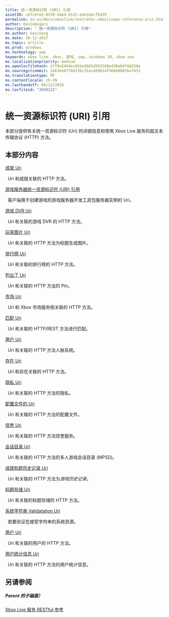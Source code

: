 ```yaml
---
title: 统一资源标识符 (URI) 引用
assetID: cb7c6fe2-0376-dab4-9115-e4e3ebcfbd39
permalink: en-us/docs/xboxlive/rest/atoc-xboxlivews-reference-uris.html
author: KevinAsgari
description: " 统一资源标识符 (URI) 引用"
ms.author: kevinasg
ms.date: 20-12-2017
ms.topic: article
ms.prod: windows
ms.technology: uwp
keywords: xbox live, xbox, 游戏, uwp, windows 10, xbox one
ms.localizationpriority: medium
ms.openlocfilehash: 2ff8e5444ec65de3665d593168e430a64f4d250e
ms.sourcegitcommit: 2a63ee6770413bc35ace09b14f56b60007be7433
ms.translationtype: MT
ms.contentlocale: zh-CN
ms.lasthandoff: 09/12/2018
ms.locfileid: "3934121"
---
```

# <a name="universal-resource-identifier-uri-reference"></a>统一资源标识符 (URI) 引用

本部分提供有关统一资源标识符 (Uri) 的详细信息和使用 Xbox Live 服务的超文本传输协议 (HTTP) 方法。

<a id="ID4EAB"></a>


## <a name="in-this-section"></a>本部分内容

[成就 Uri](achievements/atoc-reference-achievementsv2.md)

&nbsp;&nbsp;Uri 和成就关联的 HTTP 方法。

[游戏服务器统一资源标识符 (URI) 引用](gsdk/atoc-gsdk-uri-reference.md)

&nbsp;&nbsp;客户端用于创建游戏的游戏服务器开发工具包服务器实例的 Uri。

[游戏 DVR Uri](dvr/atoc-reference-dvr.md)

&nbsp;&nbsp;Uri 和关联的游戏 DVR 的 HTTP 方法。

[玩家图片 Uri](gamerpic/atoc-reference-gamerpic.md)

&nbsp;&nbsp;Uri 和关联的 HTTP 方法为标题生成图片。

[排行榜 Uri](leaderboard/atoc-reference-leaderboard.md)

&nbsp;&nbsp;Uri 和关联的排行榜的 HTTP 方法。

[列出了 Uri](lists/atoc-reference-lists.md)

&nbsp;&nbsp;Uri 和关联的 HTTP 方法的 Pin。

[市场 Uri](marketplace/atoc-reference-marketplace.md)

&nbsp;&nbsp;Uri 和 Xbox 市场服务相关联的 HTTP 方法。

[匹配 Uri](matchtickets/atoc-reference-matchtickets.md)

&nbsp;&nbsp;Uri 和关联的 HTTP/REST 方法进行匹配。

[用户 Uri](people/atoc-reference-people.md)

&nbsp;&nbsp;Uri 和关联的 HTTP 方法人脉系统。

[存在 Uri](presence/atoc-reference-presence.md)

&nbsp;&nbsp;Uri 和存在关联的 HTTP 方法。

[隐私 Uri](privacy/atoc-reference-privacyv2.md)

&nbsp;&nbsp;Uri 和关联的 HTTP 方法的隐私。

[配置文件的 Uri](profileV2/atoc-reference-profiles.md)

&nbsp;&nbsp;Uri 和关联的 HTTP 方法的配置文件。

[信誉 Uri](reputation/atoc-reference-reputation.md)

&nbsp;&nbsp;Uri 和关联的 HTTP 方法信誉服务。

[会话目录 Uri](sessiondirectory/atoc-reference-sessiondirectory.md)

&nbsp;&nbsp;Uri 和关联的 HTTP 方法的多人游戏会话目录 (MPSD)。

[成就标题历史记录 Uri](titlehistory/atoc-reference-titlehistoryv2.md)

&nbsp;&nbsp;Uri 和关联的 HTTP 方法为*游戏历史记录*。

[标题存储 Uri](storage/atoc-reference-storagev2.md)

&nbsp;&nbsp;Uri 和关联的标题存储的 HTTP 方法。

[系统字符串 Validatation Uri](stringserver/atoc-reference-systemstringsvalidate.md)

&nbsp;&nbsp;若要验证在接受字符串的系统资源。

[用户 Uri](users/atoc-reference-users.md)

&nbsp;&nbsp;Uri 和关联的用户的 HTTP 方法。

[用户统计信息 Uri](userstats/atoc-reference-userstats.md)

&nbsp;&nbsp;Uri 和关联的 HTTP 方法的用户统计信息。

<a id="ID4E5C"></a>


## <a name="see-also"></a>另请参阅

<a id="ID4EAD"></a>


##### <a name="parent"></a>Parent 的子磁盘）

[Xbox Live 服务 RESTful 参考](../atoc-xboxlivews-reference.md)
